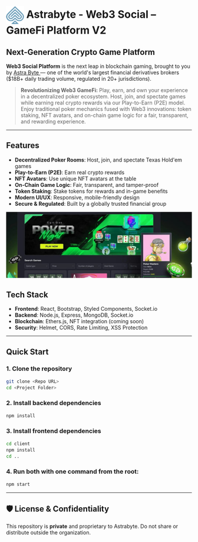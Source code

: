 # <img src="client/src/assets/img/logo-icon.png" alt="MultiBank.io Logo" width="48" style="vertical-align:middle;"/> Astrabyte - Web3 Social – GameFi Platform V2

## Next-Generation Crypto Game Platform

**Web3 Social Platform** is the next leap in blockchain gaming, brought to you by [Astra Byte ](https://multibankfx.com/) — one of the world's largest financial derivatives brokers ($18B+ daily trading volume, regulated in 20+ jurisdictions).

> **Revolutionizing Web3 GameFi:**
> Play, earn, and own your experience in a decentralized poker ecosystem. Host, join, and spectate games while earning real crypto rewards via our Play-to-Earn (P2E) model. Enjoy traditional poker mechanics fused with Web3 innovations: token staking, NFT avatars, and on-chain game logic for a fair, transparent, and rewarding experience.
---

##  Features
- **Decentralized Poker Rooms**: Host, join, and spectate Texas Hold'em games
- **Play-to-Earn (P2E)**: Earn real crypto rewards
- **NFT Avatars**: Use unique NFT avatars at the table
- **On-Chain Game Logic**: Fair, transparent, and tamper-proof
- **Token Staking**: Stake tokens for rewards and in-game benefits
- **Modern UI/UX**: Responsive, mobile-friendly design
- **Secure & Regulated**: Built by a globally trusted financial group


![alt text](client/public/poker-readme.png)

## Tech Stack
- **Frontend**: React, Bootstrap, Styled Components, Socket.io
- **Backend**: Node.js, Express, MongoDB, Socket.io
- **Blockchain**: Ethers.js, NFT integration (coming soon)
- **Security**: Helmet, CORS, Rate Limiting, XSS Protection

---

## Quick Start

### 1. Clone the repository
```bash
git clone <Repo URL>
cd <Project Folder>
```

### 2. Install backend dependencies
```bash
npm install
```

### 3. Install frontend dependencies
```bash
cd client
npm install
cd ..
```

### 4. Run both with one command from the root:
```bash
npm start
```

---

## 🛡️ License & Confidentiality
This repository is **private** and proprietary to Astrabyte. Do not share or distribute outside the organization.